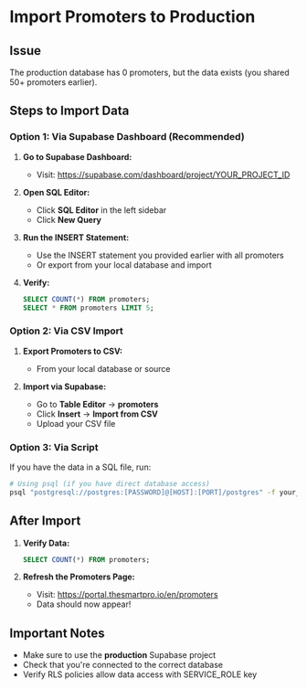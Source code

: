 # Import Promoters to Production

## Issue
The production database has 0 promoters, but the data exists (you shared 50+ promoters earlier).

## Steps to Import Data

### Option 1: Via Supabase Dashboard (Recommended)

1. **Go to Supabase Dashboard:**
   - Visit: https://supabase.com/dashboard/project/YOUR_PROJECT_ID

2. **Open SQL Editor:**
   - Click **SQL Editor** in the left sidebar
   - Click **New Query**

3. **Run the INSERT Statement:**
   - Use the INSERT statement you provided earlier with all promoters
   - Or export from your local database and import

4. **Verify:**
   ```sql
   SELECT COUNT(*) FROM promoters;
   SELECT * FROM promoters LIMIT 5;
   ```

### Option 2: Via CSV Import

1. **Export Promoters to CSV:**
   - From your local database or source
   
2. **Import via Supabase:**
   - Go to **Table Editor** → **promoters**
   - Click **Insert** → **Import from CSV**
   - Upload your CSV file

### Option 3: Via Script

If you have the data in a SQL file, run:

```bash
# Using psql (if you have direct database access)
psql "postgresql://postgres:[PASSWORD]@[HOST]:[PORT]/postgres" -f your_promoters_data.sql
```

## After Import

1. **Verify Data:**
   ```sql
   SELECT COUNT(*) FROM promoters;
   ```

2. **Refresh the Promoters Page:**
   - Visit: https://portal.thesmartpro.io/en/promoters
   - Data should now appear!

## Important Notes

- Make sure to use the **production** Supabase project
- Check that you're connected to the correct database
- Verify RLS policies allow data access with SERVICE_ROLE key

